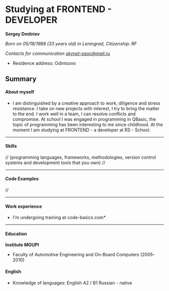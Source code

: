
# Studying at FRONTEND - DEVELOPER

**Sergey Dmitriev**

*Born on 05/18/1988 (33 years old) in Leningrad, Citizenship: RF*

*Contacts for communication skynet-xaoc@mail.ru*

* Residence address: Odintsovo

## Summary ##

#### About myself ####

* I am distinguished by a creative approach to work, diligence and stress resistance. I take on new projects with interest, I try to bring the matter to the end. I work well in a team, I can resolve conflicts and compromise. At school I was engaged in programming in QBasic, the topic of programming has been interesting to me since childhood. At the moment I am studying at FRONTEND - a developer at RS - School.

***
#### Skills ####

// (programming languages, frameworks, methodologies, version control systems and development tools that you own) //

***
#### Code Examples ####

//

***
#### Work experience ####

* I'm undergoing training at code-basics.com*

***
#### Education ####

**Institute MGUPI**

* Faculty of Automotive Engineering and On-Board Computers (2005-2010)

#### English ####

* Knowledge of languages: English A2 / B1
Russian - native
